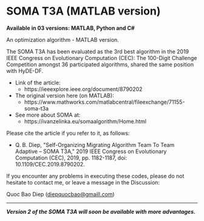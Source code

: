 # SOMA T3A (MATLAB version)
<strong>Available in 03 versions: MATLAB, Python and C#</strong>

An optimization algorithm - MATLAB version.

The SOMA T3A has been evaluated as the 3rd best algorithm in the 2019 IEEE Congress on Evolutionary Computation (CEC): The 100-Digit Challenge Competition amongst 36 participated algorithms, shared the same position with HyDE-DF.

<ul><li>
  Link of the article:
  <ul><li>https://ieeexplore.ieee.org/document/8790202</li></ul></li>


  <li>The original version here (on MATLAB):

<ul>
  <li>https://www.mathworks.com/matlabcentral/fileexchange/71155-soma-t3a</li>
    </ul></li>


<li>See more about SOMA at:
<ul><li>
  https://ivanzelinka.eu/somaalgorithm/Home.html</li></ul></li>
</ul>

Please cite the article if you refer to it, as follows:
<ul><li>
Q. B. Diep, "Self-Organizing Migrating Algorithm Team To Team Adaptive – SOMA T3A," 2019 IEEE Congress on Evolutionary Computation (CEC), 2019, pp. 1182-1187, doi: 10.1109/CEC.2019.8790202.
</li></ul>
If you encounter any problems in executing these codes, please do not hesitate to contact me, or leave a message in the Discussion:

Quoc Bao Diep (diepquocbao@gmaill.com)

______________________________________________________________________

_**Version 2 of the SOMA T3A will soon be available with more advantages.**_
